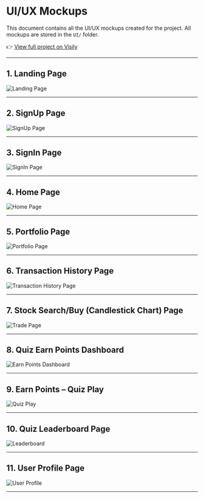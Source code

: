 # UI/UX Mockups

This document contains all the UI/UX mockups created for the project.
All mockups are stored in the `UI/` folder.

👉 [View full project on Visily](https://app.visily.ai/projects/b8e944b1-bac3-469e-b319-76565b483c2a/boards/2168027)

---

## 1. Landing Page

![Landing Page](./Requirements%20Specification/UI/LandingPage.png)

---

## 2. SignUp Page

![SignUp Page](./Requirements%20Specification/UI/SignUp.png)

---

## 3. SignIn Page

![SignIn Page](./Requirements%20Specification/UI/SignIn.png)

---

## 4. Home Page

![Home Page](./Requirements%20Specification/UI/Home.png)

---

## 5. Portfolio Page

![Portfolio Page](./Requirements%20Specification/UI/Portfolio.png)

---

## 6. Transaction History Page

![Transaction History Page](./Requirements%20Specification/UI/TransactionHistory.png)

---

## 7. Stock Search/Buy (Candlestick Chart) Page

![Trade Page](./Requirements%20Specification/UI/Trade.png)

---

## 8. Quiz Earn Points Dashboard

![Earn Points Dashboard](./Requirements%20Specification/UI/EarnPointsDashboard.png)

---

## 9. Earn Points – Quiz Play

![Quiz Play](./Requirements%20Specification/UI/EarnPointsQuiz.png)

---

## 10. Quiz Leaderboard Page

![Leaderboard](./Requirements%20Specification/UI/Leaderboard.png)

---

## 11. User Profile Page

![User Profile](./Requirements%20Specification/UI/UserProfile.png)

---
